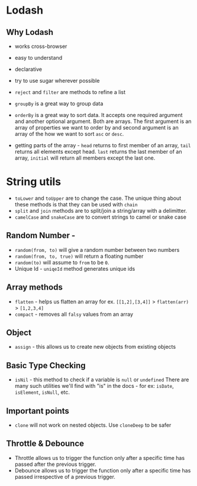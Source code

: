 # Lodash

## Why Lodash
- works cross-browser
- easy to understand
- declarative

- try to use sugar wherever possible
- `reject` and `filter` are methods to refine a list
- `groupBy` is a great way to group data
- `orderBy` is a great way to sort data.  It accepts one required argument and another optional argument.  Both are arrays.  The first argument is an array of properties we want to order by and second argument is an array of the how we want to sort `asc` or `desc`.
- getting parts of the array - `head` returns to first member of an array, `tail` returns all elements except head. `last` returns the last member of an array, `initial` will return all members except the last one.

# String utils
- `toLower` and `toUpper` are to change the case.  The unique thing about these methods is that they can be used with `chain`
- `split` and `join` methods are to split/join a string/array with a delimitter.
- `camelCase` and `snakeCase` are to convert strings to camel or snake case

## Random Number - 
   - `random(from, to)` will give a random number between two numbers
   - `random(from, to, true)` will return a floating number
   - `random(to)` will assume to `from` to be `0`.
- Unique Id - `uniqeId` method generates unique ids

## Array methods
- `flatten` - helps us flatten an array for ex. `[[1,2],[3,4]]` > `flatten(arr)` > `[1,2,3,4]`
- `compact` - removes all `falsy` values from an array 

## Object
- `assign` - this allows us to create new objects from existing objects

## Basic Type Checking
- `isNil` - this method to check if a variable is `null` or `undefined`
There are many such utilities we'll find with "is" in the docs - for ex: `isDate`, `isElement`, `isNull`, etc.

## Important points
- `clone` will not work on nested objects.  Use `cloneDeep` to be safer

## Throttle & Debounce
- Throttle allows us to trigger the function only after a specific time has passed after the previous trigger.
- Debounce allows us to trigger the function only after a specific time has passed irrespective of a previous trigger.